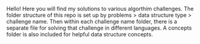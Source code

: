 Hello! Here you will find my solutions to various algorthim challenges. The folder structure of this repo is set up by problems > data structure type > challenge name. Then within each challenge name folder, there is a separate file for solving that challenge in different languages. A concepts folder is also included for helpful data structure concepts.
